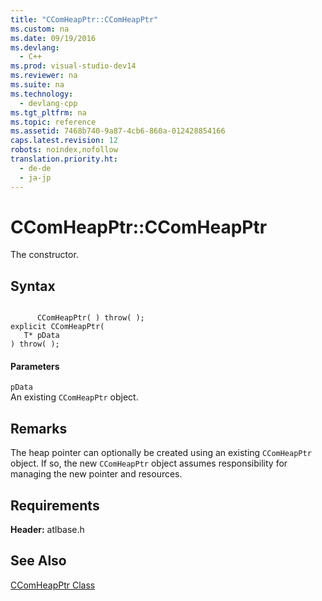```yaml
---
title: "CComHeapPtr::CComHeapPtr"
ms.custom: na
ms.date: 09/19/2016
ms.devlang: 
  - C++
ms.prod: visual-studio-dev14
ms.reviewer: na
ms.suite: na
ms.technology: 
  - devlang-cpp
ms.tgt_pltfrm: na
ms.topic: reference
ms.assetid: 7468b740-9a87-4cb6-860a-012428854166
caps.latest.revision: 12
robots: noindex,nofollow
translation.priority.ht: 
  - de-de
  - ja-jp
---
```

# CComHeapPtr::CComHeapPtr
The constructor.  
  
## Syntax  
  
```  
  
      CComHeapPtr( ) throw( );   
explicit CComHeapPtr(  
   T* pData   
) throw( );  
```  
  
#### Parameters  
 `pData`  
 An existing `CComHeapPtr` object.  
  
## Remarks  
 The heap pointer can optionally be created using an existing `CComHeapPtr` object. If so, the new `CComHeapPtr` object assumes responsibility for managing the new pointer and resources.  
  
## Requirements  
 **Header:** atlbase.h  
  
## See Also  
 [CComHeapPtr Class](../vs140/CComHeapPtr-Class.md)